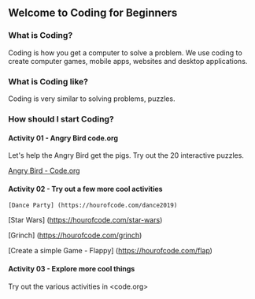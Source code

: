 ## Welcome to Coding for Beginners

### What is Coding? 
Coding is how you get a computer to solve a problem.  We use coding to create computer games, mobile apps, websites and desktop applications.

### What is Coding like?
Coding is very similar to solving problems, puzzles.

### How should I start Coding?

#### Activity 01 - Angry Bird code.org

Let's help the Angry Bird get the pigs.  Try out the 20 interactive puzzles.

[Angry Bird - Code.org](https://studio.code.org/hoc/1)

#### Activity 02 - Try out a few more cool activities

	[Dance Party] (https://hourofcode.com/dance2019)
  
  [Star Wars] (https://hourofcode.com/star-wars)
  
  [Grinch] (https://hourofcode.com/grinch)
  
  [Create a simple Game - Flappy] (https://hourofcode.com/flap)
  
#### Activity 03 - Explore more cool things

   Try out the various activities in <code.org>
   



